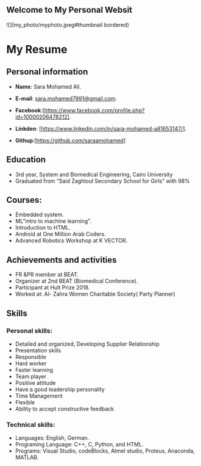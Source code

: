 ## Welcome to My Personal Websit
![](my_photo/myphoto.jpeg#thumbnail bordered)
# My Resume
## Personal information
* **Name**: Sara Mohamed Ali.

* **E-mail**: sara.mohamed7991@gmail.com.

* **Facebook**:[https://www.facebook.com/profile.php?id=10000206478212].

* **Linkden**: [https://www.linkedin.com/in/sara-mohamed-a81653147/].
* **Githup**:[https://github.com/saraamohamed]

## Education
* 3rd year, System and Biomedical Engineering, Cairo  University 
* Graduated from “Said Zaghloul Secondary School for Girls” with 98%

## Courses:
* Embedded system.
* ML"intro to machine learning".
* Introduction to HTML.
* Android at One Million Arab Coders.
* Advanced Robotics Workshop at K VECTOR.

## Achievements and activities
* FR &PR member at BEAT.
* Organizer at 2nd BEAT (Biomedical Conference).
* Participant at Hult Prize 2018.
* Worked at:   Al- Zahra Women Charitable Society( Party Planner)

## Skills

### Personal skills: 
* Detailed and organized, Developing Supplier Relationship
* Presentation skills
* Responsible
* Hard worker
*	Faster learning
*	Team player
*	Positive attitude
*	Have a good leadership personality
*	Time Management
*	Flexible
*	Ability to accept constructive feedback

### Technical skills: 
* Languages: English, German.
* Programing Language: C++, C, Python, and HTML.
* Programs: Visual Studio, codeBlocks, Atmel studio, Proteus, Anaconda, MATLAB.
